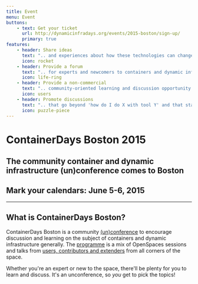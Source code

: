 ```yaml
---
title: Event
menu: Event
buttons:
    - text: Get your ticket
      url: http://dynamicinfradays.org/events/2015-boston/sign-up/
      primary: true
features:
	- header: Share ideas
	  text: ".. and experiences about how these technologies can change the way we build, deliver and run software, teams and organizations."
	  icon: rocket
    - header: Provide a forum
      text: ".. for experts and newcomers to containers and dynamic infrastructure to share experiences, develop new perspectives and discover new opportunities"
      icon: life-ring
    - header: Provide a non-commercial
      text: ".. community-oriented learning and discussion opportunity that is not dominated by any particular vendor or technology"
      icon: users
    - header: Promote discussions
      text: ".. that go beyond 'how do I do X with tool Y' and that start to explore containers and dynamic infrastructure as a paradigm."
      icon: puzzle-piece
---
```


# ContainerDays Boston 2015
## The community container and dynamic infrastructure (un)conference comes to Boston
## Mark your calendars: **June 5-6, 2015**

----

## What is ContainerDays Boston?

ContainerDays Boston is a community [(un)conference](/#programme) to encourage discussion and learning on the subject of containers and dynamic infrastructure generally. The [programme](/#programme) is a mix of OpenSpaces sessions and talks from [users, contributors and extenders](/#speakers) from all corners of the space.

Whether you're an expert or new to the space, there'll be plenty for you to learn and discuss. It's an unconference, so _you_ get to pick the topics!

